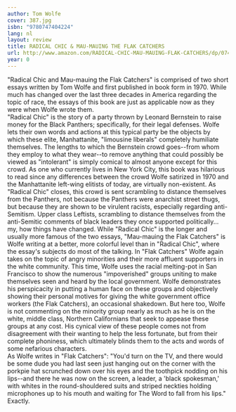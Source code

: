 ```yaml
---
author: Tom Wolfe
cover: 387.jpg
isbn: "9780747404224"
lang: nl
layout: review
title: RADICAL CHIC & MAU-MAUING THE FLAK CATCHERS
url: http://www.amazon.com/RADICAL-CHIC-MAU-MAUING-FLAK-CATCHERS/dp/0747404224?SubscriptionId=0VMG0VFGBMRWVRA58R02&tag=ldvd-20&linkCode=xm2&camp=2025&creative=165953&creativeASIN=0747404224
year: 0
---
```


"Radical Chic and Mau-mauing the Flak Catchers" is comprised of two short essays written by Tom Wolfe and first published in book form in 1970. While much has changed over the last three decades in America regarding the topic of race, the essays of this book are just as applicable now as they were when Wolfe wrote them.  
"Radical Chic" is the story of a party thrown by Leonard Bernstein to raise money for the Black Panthers; specifically, for their legal defenses. Wolfe lets their own words and actions at this typical party be the objects by which these elite, Manhattanite, "limousine liberals" completely humiliate themselves. The lengths to which the Bernstein crowd goes--from whom they employ to what they wear--to remove anything that could possibly be viewed as "intolerant" is simply comical to almost anyone except for this crowd. As one who currently lives in New York City, this book was hilarious to read since any differences between the crowd Wolfe satirized in 1970 and the Manhattanite left-wing elitists of today, are virtually non-existent. As "Radical Chic" closes, this crowd is sent scrambling to distance themselves from the Panthers, not because the Panthers were anarchist street thugs, but because they are shown to be virulent racists, especially regarding anti-Semitism. Upper class Leftists, scrambling to distance themselves from the anti-Semitic comments of black leaders they once supported politically... my, how things have changed.
While "Radical Chic" is the longer and usually more famous of the two essays, "Mau-mauing the Flak Catchers" is Wolfe writing at a better, more colorful level than in "Radical Chic", where the essay's subjects do most of the talking. In "Flak Catchers" Wolfe again takes on the topic of angry minorities and their more affluent supporters in the white community. This time, Wolfe uses the racial melting-pot in San Francisco to show the numerous "impoverished" groups uniting to make themselves seen and heard by the local government. Wolfe demonstrates his perspicacity in putting a human face on these groups and objectively showing their personal motives for giving the white government office workers (the Flak Catchers), an occasional shakedown. But here too, Wolfe is not commenting on the minority group nearly as much as he is on the white, middle class, Northern Californians that seek to appease these groups at any cost. His cynical view of these people comes not from disagreement with their wanting to help the less fortunate, but from their complete phoniness, which ultimately blinds them to the acts and words of some nefarious characters.  
As Wolfe writes in "Flak Catchers": "You'd turn on the TV, and there would be some dude you had last seen just hanging out on the corner with the porkpie hat scrunched down over his eyes and the toothpick nodding on his lips--and there he was now on the screen, a leader, a 'black spokesman,' with whites in the round-shouldered suits and striped neckties holding microphones up to his mouth and waiting for The Word to fall from his lips."  
Exactly.
